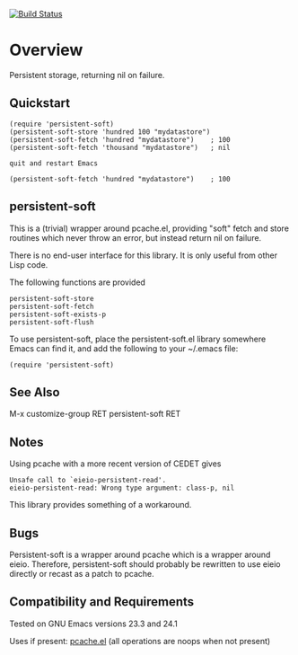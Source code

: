 [![Build Status](https://secure.travis-ci.org/rolandwalker/persistent-soft.png)](http://travis-ci.org/rolandwalker/persistent-soft)

Overview
========

Persistent storage, returning nil on failure.

Quickstart
----------

	(require 'persistent-soft)
	(persistent-soft-store 'hundred 100 "mydatastore")
	(persistent-soft-fetch 'hundred "mydatastore")    ; 100
	(persistent-soft-fetch 'thousand "mydatastore")   ; nil

	quit and restart Emacs

	(persistent-soft-fetch 'hundred "mydatastore")    ; 100

persistent-soft
---------------

This is a (trivial) wrapper around pcache.el, providing "soft"
fetch and store routines which never throw an error, but instead
return nil on failure.

There is no end-user interface for this library.  It is only
useful from other Lisp code.

The following functions are provided

	persistent-soft-store
	persistent-soft-fetch
	persistent-soft-exists-p
	persistent-soft-flush

To use persistent-soft, place the persistent-soft.el library
somewhere Emacs can find it, and add the following to your
~/.emacs file:

	(require 'persistent-soft)

See Also
--------

M-x customize-group RET persistent-soft RET

Notes
-----

Using pcache with a more recent version of CEDET gives

	Unsafe call to `eieio-persistent-read'.
	eieio-persistent-read: Wrong type argument: class-p, nil

This library provides something of a workaround.

Bugs
----

Persistent-soft is a wrapper around pcache which is a wrapper
around eieio.  Therefore, persistent-soft should probably be
rewritten to use eieio directly or recast as a patch to pcache.

Compatibility and Requirements
------------------------------

Tested on GNU Emacs versions 23.3 and 24.1

Uses if present: [pcache.el](http://github.com/sigma/pcache) (all operations are noops when
not present)
